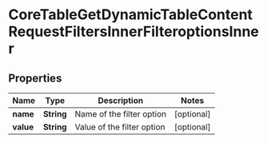 

# CoreTableGetDynamicTableContentRequestFiltersInnerFilteroptionsInner


## Properties

| Name | Type | Description | Notes |
|------------ | ------------- | ------------- | -------------|
|**name** | **String** | Name of the filter option |  [optional] |
|**value** | **String** | Value of the filter option |  [optional] |



